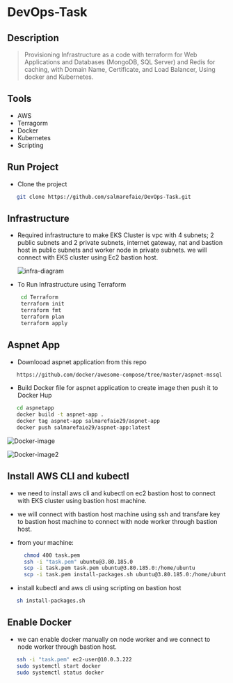 # DevOps-Task

## Description
> Provisioning Infrastructure as a code with terraform for Web Applications and Databases
(MongoDB, SQL Server) and Redis for caching, with Domain Name, Certificate, and Load
Balancer, Using docker and Kubernetes.

## Tools
  - AWS
  - Terragorm
  - Docker
  - Kubernetes
  - Scripting

## Run Project 
- Clone the project
```bash  
   git clone https://github.com/salmarefaie/DevOps-Task.git
```

## Infrastructure
- Required infrastructure to make EKS Cluster is vpc with 4 subnets; 2 public subnets and 2 private subnets, internet gateway, nat and bastion host in public subnets and worker node in private 
  subnets. we will connect with EKS cluster using Ec2 bastion host.
  
  ![infra-diagram](https://github.com/salmarefaie/DevOps-Task/assets/76884936/a9b934a0-d291-4184-9e33-7bc45c93e91f)


- To Run Infrastructure using Terraform
  ```bash      
   cd Terraform
   terraform init
   terraform fmt
   terraform plan
   terraform apply
  ```
## Aspnet App
- Downlooad aspnet application from this repo
```bash  
   https://github.com/docker/awesome-compose/tree/master/aspnet-mssql
```
- Build Docker file for aspnet application to create image then push it to Docker Hup
```bash  
   cd aspnetapp
   docker build -t aspnet-app .
   docker tag aspnet-app salmarefaie29/aspnet-app
   docker push salmarefaie29/aspnet-app:latest
```
   ![Docker-image](https://github.com/salmarefaie/DevOps-Task/assets/76884936/014d6cd0-5c59-4d5c-a901-dfad21ffdc47)
   
   ![Docker-image2](https://github.com/salmarefaie/DevOps-Task/assets/76884936/e1afb655-47bc-4c2c-a552-179744af2ef7)

## Install AWS CLI and kubectl 
- we need to install aws cli and kubectl on ec2 bastion host to connect with EKS cluster using bastion host machine.
- we will connect with bastion host machine using ssh and transfare key to bastion host machine to connect with node worker through bastion host.
  
- from your machine:
  ```bash      
    chmod 400 task.pem
    ssh -i "task.pem" ubuntu@3.80.185.0
    scp -i task.pem task.pem ubuntu@3.80.185.0:/home/ubuntu
    scp -i task.pem install-packages.sh ubuntu@3.80.185.0:/home/ubuntu
   ```
  
- install kubectl and aws cli using scripting on bastion host

 ```bash      
    sh install-packages.sh
 ```
 
 ## Enable Docker 
 - we can enable docker manually on node worker and we connect to node worker through bastion host.
 
 ```bash      
    ssh -i "task.pem" ec2-user@10.0.3.222
    sudo systemctl start docker
    sudo systemctl status docker
 ```
